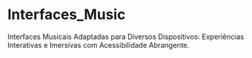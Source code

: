 # Interfaces_Music
Interfaces Musicais Adaptadas para Diversos Dispositivos: Experiências Interativas e Imersivas com Acessibilidade Abrangente.
